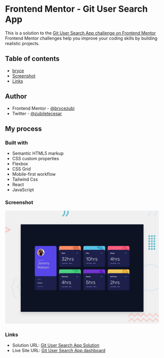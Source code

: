 # Frontend Mentor - Git User Search App
This is a solution to the [Git User Search App challenge on Frontend Mentor](https://www.frontendmentor.io/challenges/time-tracking-dashboard-UIQ7167Jw/hub)
Frontend Mentor challenges help you improve your coding skills by building realistic projects. 

## Table of contents
- [bryce](#author)
- [Screenshot](#screenshot)
- [Links](#links)

## Author
- Frontend Mentor - [@brycezubi](https://www.frontendmentor.io/profile/brycezubi)
- Twitter - [@zubiletecesar](https://twitter.com/home)

## My process

### Built with

- Semantic HTML5 markup
- CSS custom properties
- Flexbox
- CSS Grid
- Mobile-first workflow
- Tailwind Css
- React
- JavaScript

### Screenshot

![Design preview for the Git User Search App coding challenge](https://github.com/brycezubi/time-tracking-dahsboard/blob/main/public/design/desktop-preview.jpg)

### Links

- Solution URL: [Git User Search App Solution](https://www.frontendmentor.io/solutions/time-tracking-dashboard-EtdC4LEWJX)
- Live Site URL: [Git User Search App dashboard](https://brycezubi.github.io/time-tracking-dahsboard/)
